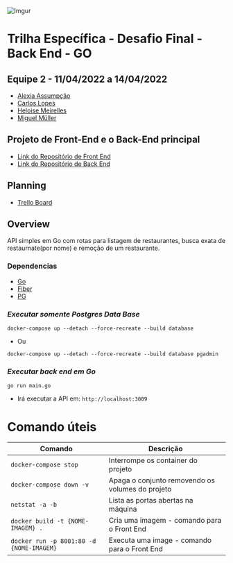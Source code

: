 ![Imgur](https://i.imgur.com/j9JmM4L.png)

# **Trilha Específica - Desafio Final - Back End - GO**

## **Equipe 2 - 11/04/2022 a 14/04/2022**

- [Alexia Assumpção](https://github.com/alexiaassumpcao)
- [Carlos Lopes](https://github.com/devcarlosl)
- [Heloise Meirelles](https://github.com/Heloisemeirelles)
- [Miguel Müller](https://github.com/miguelsmuller)

## Projeto de Front-End e o Back-End principal

- [Link do Repositório de Front End](https://github.com/Heloisemeirelles/theJasonsProject)
- [Link do Repositório de Back End](https://github.com/miguelsmuller/residencia-gta-desafio-final-back)

## Planning

- [Trello Board](https://trello.com/b/KfE5ZTRF/the-jasons-projectd)

## Overview
API simples em Go com rotas para listagem de restaurantes, busca exata de restaurnate(por nome) e remoção de um restaurante.

### Dependencias
- [Go](https://go.dev/doc/)
- [Fiber](https://github.com/gofiber/fiber)
- [PG](https://github.com/lib/pq)

### _Executar somente Postgres Data Base_

```
docker-compose up --detach --force-recreate --build database
```
- Ou
```
docker-compose up --detach --force-recreate --build database pgadmin
```

### _Executar back end em  Go_
```
go run main.go
```
- Irá executar a API em: `http://localhost:3009`

# **Comando úteis**

| Comando                                  | Descrição                                        |
| ---------------------------------------- | ------------------------------------------------ |
| `docker-compose stop`                    | Interrompe os container do projeto               |
| `docker-compose down -v`                 | Apaga o conjunto removendo os volumes do projeto |
| `netstat -a -b`                          | Lista as portas abertas na máquina               |
| `docker build -t {NOME-IMAGEM} .`        | Cria uma imagem - comando para o Front End       |
| `docker run -p 8001:80 -d {NOME-IMAGEM}` | Executa uma image - comando para o Front End     |
